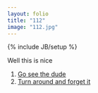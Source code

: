 ```yaml
---
layout: folio
title: "112"
image: "112.jpg"
---
```

{% include JB/setup %}

<div class="copy">
	<p>Well this is nice</p>
</div>

<div class="choice">
	<ol>
		<li><a href="113.html">Go see the dude</a></li>
		<li><a href="114.html">Turn around and forget it</a></li>
	</ol>
</div>